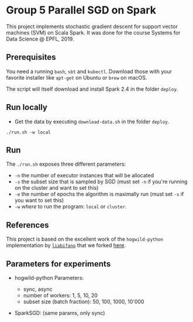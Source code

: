 # Group 5 Parallel SGD on Spark

This project implements stochastic gradient descent for support vector machines
(SVM) on Scala Spark. It was done for the course Systems for Data Science @
EPFL, 2019.

## Prerequisites

You need a running `bash`, `sbt` and `kubectl`.
Download those with your favorite installer like `apt-get` on Ubuntu or `brew`
on macOS.

The script will itself download and install Spark 2.4 in the folder `deploy`.

## Run locally

- Get the data by executing `download-data.sh` in the folder `deploy`.

```
./run.sh -w local
```

## Run
The `./run.sh` exposes three different parameters:

- `-n` the number of executor instances that will be allocated
- `-s` the subset size that is sampled by SGD (must set `-n` if you're running
on the cluster and want to set this)
- `-e` the number of epochs the algorithm is maximally run (must set `-s` if you
 want to set this)
- `-w` _where_ to run the program: `local` or `cluster`.

## References

This project is based on the excellent work of the `hogwild-python`
implementation by [`liabifano`](https://github.com/liabifano/hogwild-python)
that we forked [here](https://github.com/kyleger/hogwild-python).

## Parameters for experiments

- hogwild-python Parameters:
  - sync, async
  - number of workers: 1, 5, 10, 20
  - subset size (batch fraction): 50, 100, 1000, 10'000

- SparkSGD: (same params, only sync)
